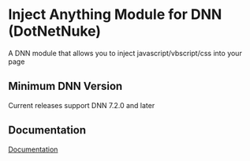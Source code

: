 # Inject Anything Module for DNN (DotNetNuke)

A DNN module that allows you to inject javascript/vbscript/css into your page

## Minimum DNN Version

Current releases support DNN 7.2.0 and later

## Documentation
[Documentation](https://redtempo.github.io/dnnstuff.injectanything/)